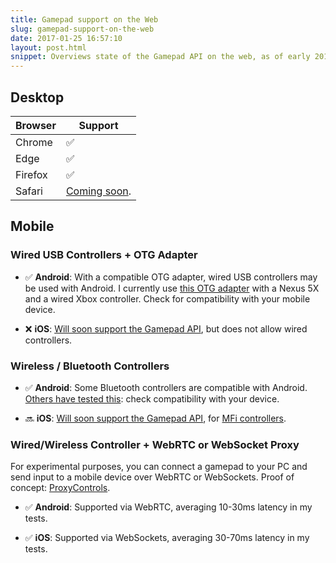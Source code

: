 ```yaml
---
title: Gamepad support on the Web
slug: gamepad-support-on-the-web
date: 2017-01-25 16:57:10
layout: post.html
snippet: Overviews state of the Gamepad API on the web, as of early 2017.
---
```


## Desktop

<table>
  <thead>
    <tr>
      <th>Browser</th>
      <th>Support</th>
    </tr>
  </thead>
  <tbody>
    <tr><td>Chrome</td><td>✅</td></tr>
    <tr><td>Edge</td><td>✅</td></tr>
    <tr><td>Firefox</td><td>✅</td></tr>
    <tr><td>Safari</td><td><a href="https://developer.apple.com/library/prerelease/content/releasenotes/General/WhatsNewInSafari/Articles/Safari_10_1.html" target="_blank">Coming soon</a>.
</td></tr>
  </tbody>
</table>

## Mobile

### Wired USB Controllers + OTG Adapter

- ✅ **Android**: With a compatible OTG adapter, wired USB controllers may be used with Android.
I currently use [this OTG adapter](http://www.amazon.com/Adapter-Converter-Macbook-Chromebook-Microsoft/dp/B00XHOGEZG) with a Nexus 5X and a wired Xbox controller. Check for compatibility with your mobile device.

- ❌ **iOS**: [Will soon support the Gamepad API](https://developer.apple.com/library/prerelease/content/releasenotes/General/WhatsNewInSafari/Articles/Safari_10_1.html), but does not allow wired controllers.

### Wireless / Bluetooth Controllers

- ✅ **Android**: Some Bluetooth controllers are compatible with Android. [Others have tested this](http://www.androidauthority.com/best-bluetooth-gaming-controllers-403184/):
check compatibility with your device.

- 🔜 **iOS**: [Will soon support the Gamepad API](https://developer.apple.com/library/prerelease/content/releasenotes/General/WhatsNewInSafari/Articles/Safari_10_1.html), for [MFi controllers](https://afterpad.com/mficontrollers/).

### Wired/Wireless Controller + WebRTC or WebSocket Proxy

For experimental purposes, you can connect a gamepad to your PC and send input to a mobile
device over WebRTC or WebSockets. Proof of concept:
[ProxyControls](https://proxy-controls.donmccurdy.com/).

- ✅ **Android**: Supported via WebRTC, averaging 10-30ms latency in my tests.

- ✅ **iOS**: Supported via WebSockets, averaging 30-70ms latency in my tests.

